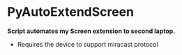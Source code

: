 # PyAutoExtendScreen

**Script automates my Screen extension to second laptop.**
* Requires the device to support miracast protocol